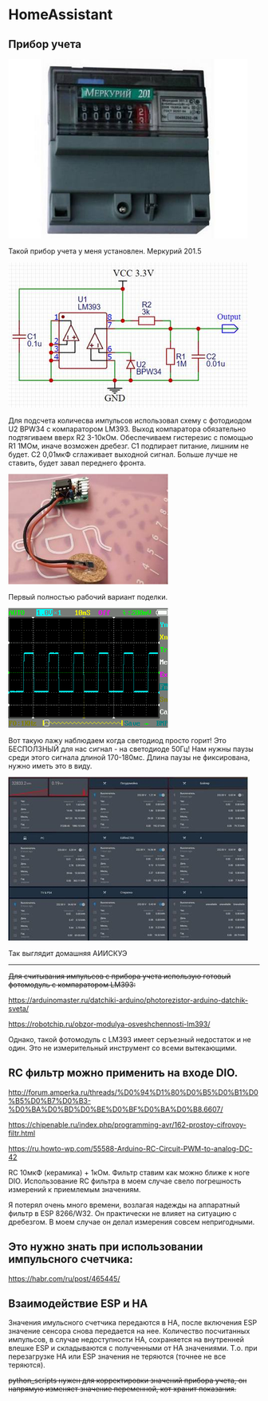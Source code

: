# HomeAssistant

## Прибор учета

![ ](https://github.com/Elnio13/HomeAssistant/blob/master/1.jpg)

Такой прибор учета у меня установлен. Меркурий 201.5

![ ](https://github.com/Elnio13/HomeAssistant/blob/master/2.jpg)

Для подсчета количесва импульсов использовал схему c фотодиодом U2 BPW34 с компаратором LM393. Выход компаратора обязательно подтягиваем вверх R2 3-10кОм. Обеспечиваем гистерезис с помощью R1 1МОм, иначе возможен дребезг. С1 подпирает питание, лишним не будет. С2 0,01мкФ сглаживает выходной сигнал. Больше лучше не ставить, будет завал переднего фронта.

![ ](https://github.com/Elnio13/HomeAssistant/blob/master/3.jpg)

Первый полностью рабочий вариант поделки.

![ ](https://github.com/Elnio13/HomeAssistant/blob/master/4.BMP)

Вот такую лажу наблюдаем когда светодиод просто горит! Это БЕСПОЛЗНЫЙ для нас сигнал - на светодиоде 50Гц! Нам нужны паузы среди этого сигнала длиной 170-180мс. Длина паузы не фиксирована, нужно иметь это в виду.

![ ](https://github.com/Elnio13/HomeAssistant/blob/master/5.jpg)

Так выглядит домашняя АИИСКУЭ
____

~~Для считывания импульсов с прибора учета использую готовый фотомодуль с компаратором LM393:~~

https://arduinomaster.ru/datchiki-arduino/photorezistor-arduino-datchik-sveta/

https://robotchip.ru/obzor-modulya-osveshchennosti-lm393/

Однако, такой фотомодуль с LM393 имеет серъезный недостаток и не один. Это не измерительный инструмент со всеми вытекающими. 

## RC фильтр можно применить на входе DIO. 

http://forum.amperka.ru/threads/%D0%94%D1%80%D0%B5%D0%B1%D0%B5%D0%B7%D0%B3-%D0%BA%D0%BD%D0%BE%D0%BF%D0%BA%D0%B8.6607/

https://chipenable.ru/index.php/programming-avr/162-prostoy-cifrovoy-filtr.html

https://ru.howto-wp.com/55588-Arduino-RC-Circuit-PWM-to-analog-DC-42

RC 10мкФ (керамика) + 1кОм. Фильтр ставим как можно ближе к ноге DIO.  Использование RC фильтра в моем случае свело погрешность измерений к приемлемым значениям.

Я потерял очень много времени, возлагая надежды на аппаратный фильтр в ESP 8266/W32. Он практически не влияет на ситуацию с дребезгом. В моем случае он делал измерения совсем непригодными.

## Это нужно знать при использовании импульсного счетчика:

https://habr.com/ru/post/465445/

## Взаимодействие ESP и HA
Значения имульсного счетчика передаются в HA, после включения ESP значение сенсора снова передается на нее. Количество посчитанных импульсов, в случае недоступности HA, сохраняется на внутренней влешке ESP и складываются с полученными от HA значениями. Т.о. при перезагрузке HA или ESP значения не теряются (точнее не все теряются).

~~python_scripts нужен для корректировки значений прибора учета, он напрямую изменяет значение переменной, кот хранит показания.~~
